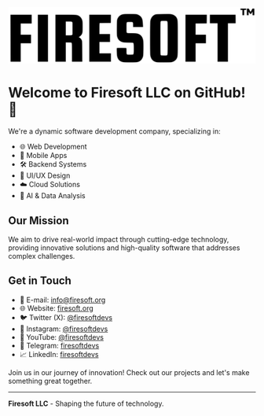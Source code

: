 ![Firesoft LLC](/profile/firesoft.svg)

# Welcome to Firesoft LLC on GitHub! 🚀

We're a dynamic software development company, specializing in:

- 🌐 Web Development
- 📱 Mobile Apps
- 🛠 Backend Systems
- 🎨 UI/UX Design
- ☁️ Cloud Solutions
- 🤖 AI & Data Analysis

## Our Mission

We aim to drive real-world impact through cutting-edge technology, providing innovative solutions and high-quality software that addresses complex challenges.

## Get in Touch

- 📧 E-mail: [info@firesoft.org](mailto:info@firesoft.org)
- 🌐 Website: [firesoft.org](https://firesoft.org)
- 🐦 Twitter (X): [@firesoftdevs](https://twitter.com/firesoftdevs)
- 📸 Instagram: [@firesoftdevs](https://instagram.com/firesoftdevs)
- 🎥 YouTube: [@firesoftdevs](https://youtube.com/@firesoftdevs)
- 💬 Telegram: [firesoftdevs](https://t.me/firesoftdevs)
- 📈 LinkedIn: [firesoftdevs](https://linkedin.com/company/firesoftdevs)

Join us in our journey of innovation! Check out our projects and let's make something great together.

---

**Firesoft LLC** - Shaping the future of technology.
